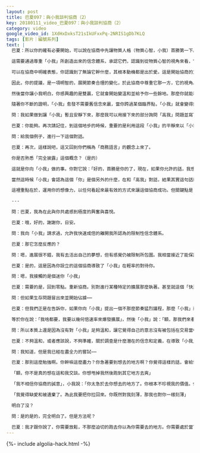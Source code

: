 ```yaml
---
layout: post
title: 巴夏097：與小我談判協商（2）
key: 20180111_video_巴夏097：與小我談判協商（2）
category: video
google_video_id: 1XdHxDxksT21sIkUFxxPq-2NRIS1gDb7KLQ
tags: [影片｜編號系列]
text: |
  巴夏：所以你的確有必要開始，可以說在協商中先讓物質人格（物質心智，小我）首勝第一下。跟上了嘛？

  這需要通過尊重「小我」所創造出來的信念體系，承認它們，認識到從物質心智的視角來看，它們是正當合理的。說到底它還不是為了保護你。它在保護它自己，但那是在保護你。因為它以為它就是你的全然。所以要明白，無論「小我」在幹嘛，它的行為看起來多有害，多負面，其本質上仍是出於愛！

  可以在協商中明確表態，你認識到了無論它幹什麼，其根本動機都是出於愛。這是開始協商的方式。然後告訴它，你對它的回贈，你的提議也是出於愛。因為你想讓「小我」存活，並通過輕鬆的發揮自己的功能從而體驗喜悅。

  因此，你的提議，是一項明智的，展開節奏合理的變化，於此協商中尊重它那一方，它的視角。同時也能使你向它證明你提議的變化也能夠為它服務。所以這是個雙贏的局面。但你必須通過讓「小我」贏第一下而打開這個協商。因為「小我」老是想贏。

  然後當你讓小我明白，你感興趣的是雙贏，它就會開始變溫和並給予你一些餘地。那麼你就能利用它給你的任何東西，即便只是一顆種子，你也能在將來的協商中不斷擴展它。

  隨著你不斷的證明，「小我」愈發不需要舊信念來贏，當你跨過某個臨界點，「小我」就會變得熱情迫切的給你越來越多的餘地。因為它會開始感覺到壓在自己身上的負擔減輕了，開始覺得跟接近自己的本真，它會展開並說「這樣非常好啊」，其實也許還只是馬馬虎虎而已，但它是向著完美的方向在前進。

  問：我如果做到讓「小我」暫且安靜下來，那麼我可以用接下來的部分詢問「高我」問題並寫下來？

  巴夏：你能夠。再次請記住，到這個地步的時候，重要的是利用這段「小我」的平靜來以「小我」不會覺得你在耍它的任何方式，去與「高我」建立一個對話。

  問：給我個例子，進行一下這個對話。

  巴夏：再次，這樣說吧，這又回到你們稱為「商務語言」的觀念上來了。

  你是否熟悉「完全披露」這個概念？（是的）

  這就是你向「小我」做的事。你對它說：「好的，首勝是你的了，現在，如果你允許的話，我想稍微和『高我』說幾句話，你看行嗎？」

  當然這時候「小我」會認為這個「你」是個另外的什麼，在和「高我」對話，結果其實這句話就是「高我」說的。因為剛開始「小我」不會將你識別為「高我」。但當你把「小我」安撫安靜時，你其實就已經開始作為「高我」與它對話了。但一段時間內，你可能不得不裝成你不是「高我」的樣子。你可能會裝成中立方的樣子。甚至你可以裝成「高我」與「小我」中間的磋商者。

  這裡重點在於，運用你的想像力，以任何看起來最有效的方式來讓這個協商成功。但關鍵點是「完全披露，曝光」，所以「小我」不會覺得自己被耍了。當「小我」不覺的自己被耍時，它也就沒有理由來耍你，水你。所以「完全披露」很重要。你們稱為「雙贏商務談判」裡的這一套的東西對與「小我」的談判都適用。

  ---

  問：巴夏，我為在此與你共處感到極度的興奮與喜悅。

  巴夏：哦，好的，謝謝你，日安。

  問：我向「小我」請求過，允許我快速成倍的離開我所認為的限制性信念體系。

  巴夏：那它怎麼反應的？

  問：嗯，進展很不錯，我有去活出自己的夢想，但有感覺仍被限制所包圍。我相當接近了能保證我活出夢想的人和事。然後有什麼地方退縮了，結果我現在就處於一個「（？）境遇與死亡」與「各種令人驚喜的可能性」的岔路口上。

  巴夏：是的，這是因為你設立的這個協商導致了「小我」在輕率的對待你。

  問：嗯，我接觸的是個迷你「小我」

  巴夏：需要的是，回到零點。重新協商。別對進行某種特定的擴展那麼執著。甚至就這個「快速成倍擴展的喜悅人生」，都不見得適合於出現在第一個協商中。你也許不該在第一個協商中就進這個場子，而可能應該只起一丁點頭而已。

  問：但如果生存問題冒出來並開始佔據⋯⋯

  巴夏：但我們正是在告訴你，如果你向「小我」提出一個不那麼節奏猛烈議程，那麼「小我」就不會被嚇倒，生存問題就不會冒出來。你看，你的提議也許太過，讓「小我」承受不住了。

  等於你在說：「我啥都要，我要以幾何倍速率來爆發擴展」，然後「小我」說：「額，那我們來看你能蹦跶多遠，繼續，繼續，喔他上道了，擴展，擴展，擴展⋯⋯我拉～」直接把你拉回來。因為你沒有真的去面對和處理讓「小我」覺得需要與你合作的根本原因。

  問：所以本質上還是因為沒有對「小我」足夠溫和，讓它覺得自己的意志沒有被包括在交易當中。

  巴夏：不夠溫和，或者應該說，不夠準確，關於調查是什麼潛在的信念和定義，在導致「小我」處於它當前的狀態當中。不夠瞭解「小我」以及它為什麼會在協商中堅守自己的位置。當你瞭解了「小我」的各種動機，你才能在協商中對應著處理。你不可能在不瞭解另一邊的來源時，就開始運營交易，不然那邊會終止交易的。

  問：我知道，但是我已經在盡全力的嘗試⋯⋯

  巴夏：那別這麼勉強啊。你幹嘛這麼盡力？你急著要到想去的地方啊？你覺得這樣的話，會給協商帶入什麼能量？

  「額，你不是真的想在這和我交談。你想甩掉我然後跑到其它地方去爽」

  「我不相信你協商的誠意」，小我說：「你太急於去你想去的地方了。你根本不珍視我的價值。你沒有把當下當做最重要的」

  「我覺得缺愛和被遺棄了。為此我要把你拉回來。你既然對我刻薄，那我也對你一樣刻薄」

  明白了沒？

  問：是的是的，完全明白了。但是方法呢？

  巴夏：我才跟你說了，你需要放鬆，不那麼迫切的跑去你以為你需要去的地方。你需要處於當下，此處，這比其它的都更重要。任何正發生的事，以及關於這個與「小我」協商對話的所需的重要過程，就是你人生中最重要的事。沒有別的事，別處是更重要的了。忘了去任何別的地方吧。這就是最令人興奮的事情！
---
```


{%- include algolia-hack.html -%}
